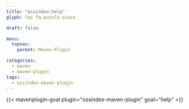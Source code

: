 ```yaml
---
title: "ossindex:help"
glyph: fas fa-puzzle-piece

draft: false

menu:
  topnav:
    parent: Maven-Plugin

categories:
  - maven
  - maven-plugin
tags:
  - ossindex-maven-plugin
---
```


{{< mavenplugin-goal plugin="ossindex-maven-plugin" goal="help" >}}